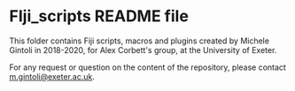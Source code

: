 # FIji_scripts README file

This folder contains Fiji scripts, macros and plugins created by Michele Gintoli in 2018-2020, for Alex Corbett's group, at the University of Exeter.

For any request or question on the content of the repository, please contact m.gintoli@exeter.ac.uk.